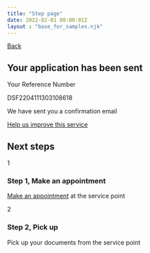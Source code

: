 ```yaml
---
title: "Step page"
date: 2022-02-01 00:00:01Z
layout : "base_for_samples.njk"
---
```

<!--beforeMain-->
<section class="govcy-container">
    <a class="govcy-back-link" href="#">Back</a>
</section>
 <!--main-->
 <main class="govcy-container" id="mainContainer">
    <div class="govcy-row">
        <article class="govcy-col-8">
            <div class="govcy-alert-completed-notification">
                <div class="govcy-alert-completed-notification-body govcy-bg-success">
                    <h1>Your application has been sent</h1>
                    <p>Your Reference Number</p>
                    <p class="govcy-fw-bold">DSF2204111303108618</p>
                </div>   
            </div> 
            <p>We have sent you a confirmation email</p>
            <p><a href="#">Help us improve this service</a></p>
            <h2>Next steps</h2>
            <div class="govcy-accordion govcy-accordion-steps govcy-mb-0">
                <div class="govcy-accordion-item">
                    <div class="govcy-accordion-step">1</div>
                    <h3 class="govcy-pt-4">
                        <span class="govcy-visually-hidden">Step 1, </span>Make an appointment
                    </h3> 
                    <div>
                        <p><a href="#">Make an appointment</a> at the service point</p>
                    </div>
                </div>
                <div class="govcy-accordion-item">
                    <div class="govcy-accordion-step">2</div>
                    <h3 class="govcy-pt-4">
                            <span class="govcy-visually-hidden">Step 2, </span>Pick up
                    </h3>
                    <div>
                        <p>Pick up your documents from the service point</p>
                    </div>
                </div>
            </div>
        </article>
    </div>
</main>